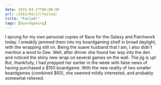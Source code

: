 ```yaml
---
date: 2015-04-27T08:00:00
url: /2015/04/27/foiled/
title: "Foiled!"
tags: [boardgaming]
---
```


I sprung for my own personal copies of Race for the Galaxy and Patchwork today. I sneakily jammed them into my boardgaming shelf in broad daylight, with the wrapping still on. Being the suave husband that I am, I also didn't mention a word to Dee. Well, after dinner she found her way into the den and noticed the shiny new wrap on several games on the wall. The jig is up! But, thankfully, I had prepped her earlier in the week with false news of having purchased a $150 boardgame. With the new reality of two smaller boardgames (combined $65), she seemed mildly interested, and probably somewhat relieved.
